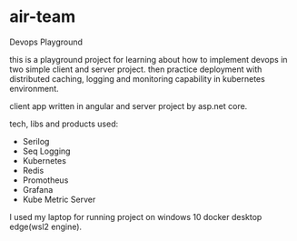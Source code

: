 # air-team
Devops Playground

this is a playground project for learning about how to implement devops in two simple client and server project. 
then practice deployment with distributed caching, logging and monitoring capability in kubernetes environment.

client app written in angular and server project by asp.net core.

tech, libs and products used:

- Serilog
- Seq Logging
- Kubernetes
- Redis
- Promotheus
- Grafana
- Kube Metric Server

I used my laptop for running project on windows 10 docker desktop edge(wsl2 engine).
